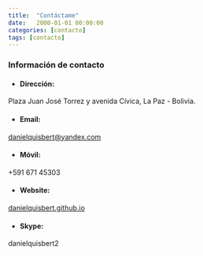 ```yaml
---
title:  "Contáctame"
date:   2000-01-01 00:00:00
categories: [contacto]
tags: [contacto]
---
```


### Información de contacto


- #### **Dirección:** 
Plaza Juan José Torrez y avenida Cívica, La Paz - Bolivia.

- #### **Email:** 
[danielquisbert@yandex.com](mailto:danielquisbert@yandex.com)

- #### **Móvil:** 
+591 671 45303

- #### **Website:** 
[danielquisbert.github.io](https://danielquisbert.github.io)

- #### **Skype:** 
danielquisbert2


